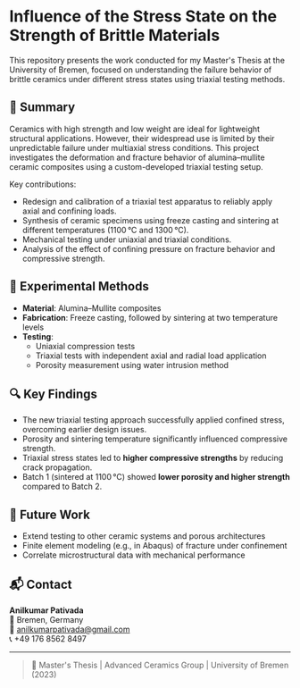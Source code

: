 # Influence of the Stress State on the Strength of Brittle Materials

This repository presents the work conducted for my Master's Thesis at the University of Bremen, focused on understanding the failure behavior of brittle ceramics under different stress states using triaxial testing methods.

## 📘 Summary

Ceramics with high strength and low weight are ideal for lightweight structural applications. However, their widespread use is limited by their unpredictable failure under multiaxial stress conditions. This project investigates the deformation and fracture behavior of alumina–mullite ceramic composites using a custom-developed triaxial testing setup.

Key contributions:
- Redesign and calibration of a triaxial test apparatus to reliably apply axial and confining loads.
- Synthesis of ceramic specimens using freeze casting and sintering at different temperatures (1100 °C and 1300 °C).
- Mechanical testing under uniaxial and triaxial conditions.
- Analysis of the effect of confining pressure on fracture behavior and compressive strength.

## 🧪 Experimental Methods

- **Material**: Alumina–Mullite composites  
- **Fabrication**: Freeze casting, followed by sintering at two temperature levels  
- **Testing**:
  - Uniaxial compression tests
  - Triaxial tests with independent axial and radial load application
  - Porosity measurement using water intrusion method

## 🔍 Key Findings

- The new triaxial testing approach successfully applied confined stress, overcoming earlier design issues.
- Porosity and sintering temperature significantly influenced compressive strength.
- Triaxial stress states led to **higher compressive strengths** by reducing crack propagation.
- Batch 1 (sintered at 1100 °C) showed **lower porosity and higher strength** compared to Batch 2.


## 🚀 Future Work

- Extend testing to other ceramic systems and porous architectures
- Finite element modeling (e.g., in Abaqus) of fracture under confinement
- Correlate microstructural data with mechanical performance

## 📬 Contact

**Anilkumar Pativada**  
📍 Bremen, Germany  
📧 anilkumarpativada@gmail.com  
📞 +49 176 8562 8497

---

> 🏫 Master's Thesis | Advanced Ceramics Group | University of Bremen (2023)



